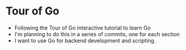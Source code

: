 # Tour of Go
- Following the Tour of Go interactive tutorial to learn Go
- I'm planning to do this in a series of commits, one for each section
- I want to use Go for backend development and scripting.